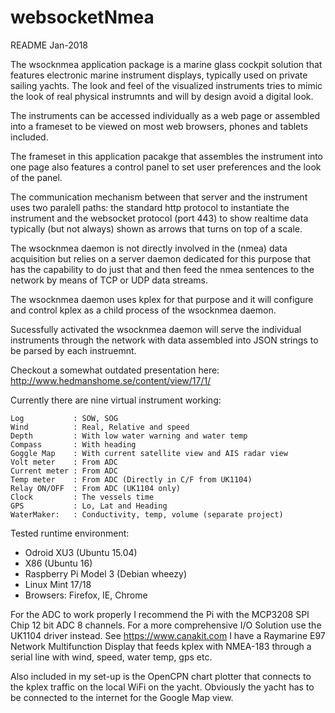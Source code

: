 # websocketNmea
README Jan-2018

The wsocknmea application package is a marine glass cockpit solution that features electronic marine instrument displays, typically used on private sailing yachts.
The look and feel of the visualized instruments tries to mimic the look of real physical instrumnts and will by design avoid a digital look.

The instruments can be accessed individually as a web page or assembled into a frameset to be viewed on most web browsers, phones and tablets included.

The frameset in this application pacakge that assembles the instrument into one page also features a control panel to set user preferences and the look of the panel.

The communication mechanism between that server and the instrument uses two paralell paths: the standard http protocol to instantiate the instrument and the websocket protocol (port 443) to show realtime data typically (but not always) shown as arrows that turns on top of a scale.

The wsocknmea daemon is not directly involved in the (nmea) data acquisition but relies on a server daemon dedicated for this purpose that has the capability to do just that and then feed the nmea sentences to the network by means of TCP or UDP data streams.

The wsocknmea daemon uses kplex for that purpose and it will configure and control kplex as a child process of the wsocknmea daemon.

Sucessfully activated the wsocknmea daemon will serve the individual instruments through the network with data assembled into JSON strings to be parsed by each instruemnt.

Checkout a somewhat outdated presentation here: http://www.hedmanshome.se/content/view/17/1/

Currently there are nine virtual instrument working:

    Log           : SOW, SOG
    Wind          : Real, Relative and speed
    Depth         : With low water warning and water temp
    Compass       : With heading
    Goggle Map    : With current satellite view and AIS radar view
    Volt meter    : From ADC
    Current meter : From ADC
    Temp meter    : From ADC (Directly in C/F from UK1104)
    Relay ON/OFF  : From ADC (UK1104 only)
    Clock         : The vessels time
    GPS           : Lo, Lat and Heading
    WaterMaker:   : Conductivity, temp, volume (separate project)

Tested runtime environment:
- Odroid XU3 (Ubuntu 15.04)
- X86 (Ubuntu 16)
- Raspberry Pi Model 3 (Debian wheezy)
- Linux Mint 17/18
- Browsers: Firefox, IE, Chrome

For the ADC to work properly I recommend the Pi with the MCP3208 SPI Chip 12 bit ADC 8 channels.
For a more comprehensive I/O Solution use the UK1104 driver instead. See https://www.canakit.com
I have a Raymarine E97 Network Multifunction Display that feeds kplex with NMEA-183 through a serial line with wind, speed, water temp, gps etc.

Also included in my set-up is the OpenCPN chart plotter that connects to the kplex traffic on the local WiFi on the yacht.
Obviously the yacht has to be connected to the internet for the Google Map view.


